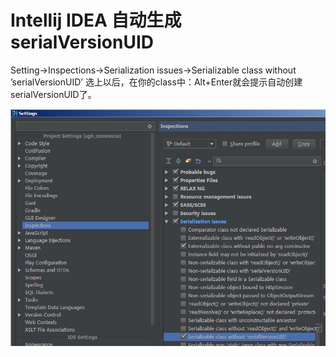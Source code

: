 #  Intellij IDEA 自动生成 serialVersionUID
Setting->Inspections->Serialization issues->Serializable class without ’serialVersionUID’ 
选上以后，在你的class中：Alt+Enter就会提示自动创建serialVersionUID了。

![](idea_serialversionuid_setting.jpg)